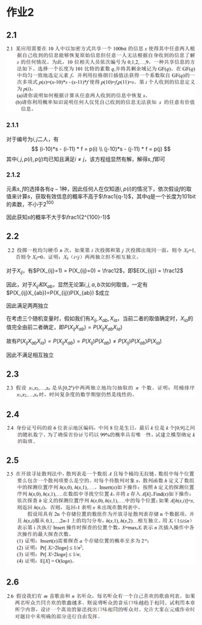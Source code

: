 # 作业2

## 2.1

![image-20240331160546102](./作业2.assets/image-20240331160546102.png)

### 2.1.1

对于编号为$i,j$二人，有
$$
(i-10)*s - (i-11) * f = p(i) \\
(j-10)*s - (j-11) * f = p(j)
$$
其中$i,j,p(i),p(j)$均已知且满足$i \neq j$，该方程组显然有解，解得$s,f$即可

### 2.1.2

元素$s,f$的选择各有$q-1$种，因此任何人在仅知道$i,p(i)$的情况下，依次假设$f$的取值来计算$s$，获取有效信息的概率不高于$\frac1{q-1}$，其中$q$是一个长度为101bit的素数，不小于$2^{100}$

因此获知$s$的概率不大于$\frac1{2^{100}-1}$​



## 2.2

![image-20240331164942547](./作业2.assets/image-20240331164942547.png)

对于$X_{ij}$，有$P(X_{ij}=1) = P(X_{ij}=0) = \frac12$，即$E(X_{ij}) = \frac12$

因此，对于$X_{ij}和X_{ab}$，显然无论第$i,j,a,b$次如何取值，一定有$P(X_{ij}X_{ab})=P(X_{ij})P(X_{ab}) $成立

因此满足两两独立

在考虑三个随机变量时，假如我们有$X_{ij},X_{ab},X_{ia}$，当前二者的取值确定时，$X_{ia}$的值完全由前二者确定，即$P(X_{ij}X_{ab}) = P(X_{ij}X_{ab}X_{ia})$

故有$P(X_{ij}X_{ab}X_{ia}) =P(X_{ij}X_{ab}) =P(X_{ij})P(X_{ab}) \neq P(X_{ij})P(X_{ab})P(X_{ia})$​

因此不满足相互独立

## 2.3

![image-20240331171401970](./作业2.assets/image-20240331171401970.png)

## 2.4

![image-20240410102757713](./作业2.assets/image-20240410102757713.png)

## 2.5

![image-20240410102811929](./作业2.assets/image-20240410102811929.png)

## 2.6

![image-20240410102823508](./作业2.assets/image-20240410102823508.png)
